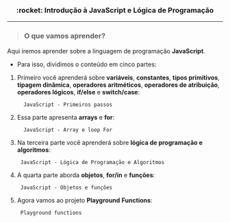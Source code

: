 <h3 align="center">:rocket: Introdução à JavaScript e Lógica de Programação</h3>

---

>### O que vamos aprender?

Aqui iremos aprender sobre a linguagem de programação **JavaScript**.

- Para isso, dividimos o conteúdo em cinco partes:

1. Primeiro você aprenderá sobre **variáveis**, **constantes**, **tipos primitivos**, **tipagem dinâmica**, **operadores aritméticos**, **operadores de atribuição**, **operadores lógicos**, **if/else** e **switch/case**:
   
         JavaScript - Primeiros passos

2. Essa parte apresenta **arrays** e **for**:
      
         JavaScript - Array e loop For

3. Na terceira parte você aprenderá sobre **lógica de programação e algoritmos**:
      
        JavaScript - Lógica de Programação e Algoritmos

4. A quarta parte aborda **objetos**, **for/in** e **funções**:
     
        JavaScript - Objetos e funções

5. Agora vamos ao projeto **Playground** **Functions**:
      
        Playground functions
